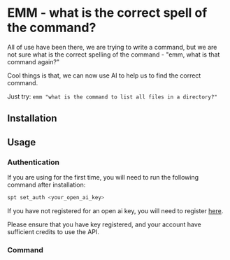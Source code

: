 # EMM - what is the correct spell of the command?

All of use have been there, we are trying to write a command, but we are not sure what is the correct spelling of the command - "emm, what is that command again?"

Cool things is that, we can now use AI to help us to find the correct command.

Just try: `emm "what is the command to list all files in a directory?"`

## Installation



## Usage

### Authentication

If you are using for the first time, you will need to run the following command after installation:

```python
spt set_auth <your_open_ai_key>
```

If you have not registered for an open ai key, you will need to register [here](https://beta.openai.com/account/api-keys).

Please ensure that you have key registered, and your account have sufficient credits to use the API.


### Command

```python

